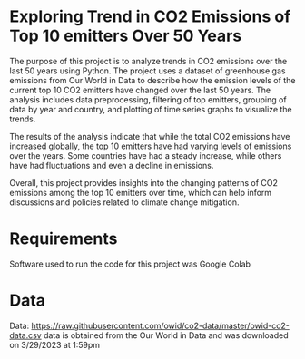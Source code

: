 # Exploring Trend in CO2 Emissions of Top 10 emitters Over 50 Years
The purpose of this project is to analyze trends in CO2 emissions over the last 50 years using Python. The project uses a dataset of greenhouse gas emissions from Our World in Data to describe how the emission levels of the current top 10 CO2 emitters have changed over the last 50 years. The analysis includes data preprocessing, filtering of top emitters, grouping of data by year and country, and plotting of time series graphs to visualize the trends.

The results of the analysis indicate that while the total CO2 emissions have increased globally, the top 10 emitters have had varying levels of emissions over the years. Some countries have had a steady increase, while others have had fluctuations and even a decline in emissions. 

Overall, this project provides insights into the changing patterns of CO2 emissions among the top 10 emitters over time, which can help inform discussions and policies related to climate change mitigation.


# Requirements
Software used to run the code for this project was Google Colab
# Data 
Data: https://raw.githubusercontent.com/owid/co2-data/master/owid-co2-data.csv
data is obtained from the Our World in Data and was downloaded on 3/29/2023 at 1:59pm 
